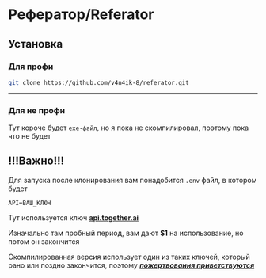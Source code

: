 # Рефератор/Referator
## Установка
### Для профи
```bash
git clone https://github.com/v4n4ik-8/referator.git
```
___
### Для не профи
Тут короче будет `exe-файл`, но я пока не скомпилировал, поэтому пока что не будет

## !!!Важно!!!
Для запуска после клонирования вам понадобится `.env` файл, в котором будет 
```
API=ВАШ_КЛЮЧ
```
Тут используется ключ **[api.together.ai](api.together.ai)**

Изначально там пробный период, вам дают **$1** на использование, но потом он закончится

Скомпилированная версия использует один из таких ключей, который рано или поздно закончится, поэтому ***[пожертвования приветствуются](https://buymeacoffee.com/iyulahovicf)***